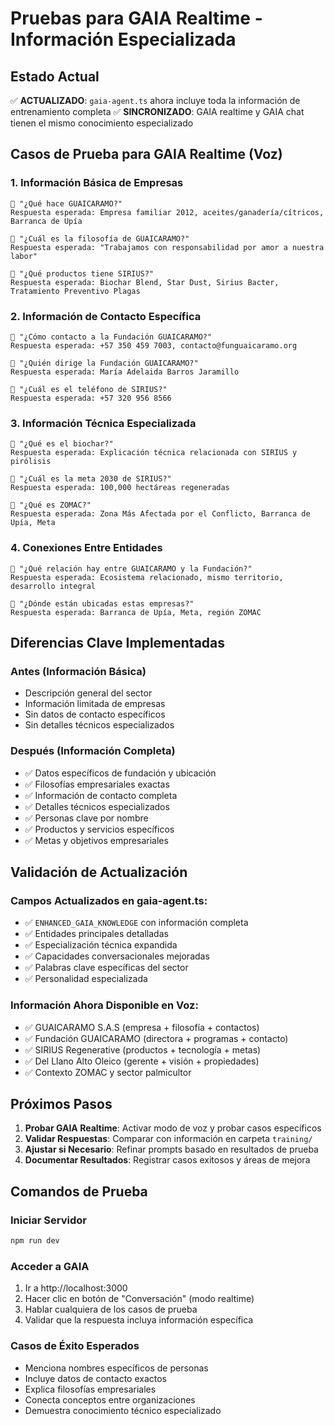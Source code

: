 # Pruebas para GAIA Realtime - Información Especializada

## Estado Actual
✅ **ACTUALIZADO**: `gaia-agent.ts` ahora incluye toda la información de entrenamiento completa
✅ **SINCRONIZADO**: GAIA realtime y GAIA chat tienen el mismo conocimiento especializado

## Casos de Prueba para GAIA Realtime (Voz)

### 1. Información Básica de Empresas
```
🎤 "¿Qué hace GUAICARAMO?"
Respuesta esperada: Empresa familiar 2012, aceites/ganadería/cítricos, Barranca de Upía

🎤 "¿Cuál es la filosofía de GUAICARAMO?"
Respuesta esperada: "Trabajamos con responsabilidad por amor a nuestra labor"

🎤 "¿Qué productos tiene SIRIUS?"
Respuesta esperada: Biochar Blend, Star Dust, Sirius Bacter, Tratamiento Preventivo Plagas
```

### 2. Información de Contacto Específica
```
🎤 "¿Cómo contacto a la Fundación GUAICARAMO?"
Respuesta esperada: +57 350 459 7003, contacto@funguaicaramo.org

🎤 "¿Quién dirige la Fundación GUAICARAMO?"
Respuesta esperada: María Adelaida Barros Jaramillo

🎤 "¿Cuál es el teléfono de SIRIUS?"
Respuesta esperada: +57 320 956 8566
```

### 3. Información Técnica Especializada
```
🎤 "¿Qué es el biochar?"
Respuesta esperada: Explicación técnica relacionada con SIRIUS y pirólisis

🎤 "¿Cuál es la meta 2030 de SIRIUS?"
Respuesta esperada: 100,000 hectáreas regeneradas

🎤 "¿Qué es ZOMAC?"
Respuesta esperada: Zona Más Afectada por el Conflicto, Barranca de Upía, Meta
```

### 4. Conexiones Entre Entidades
```
🎤 "¿Qué relación hay entre GUAICARAMO y la Fundación?"
Respuesta esperada: Ecosistema relacionado, mismo territorio, desarrollo integral

🎤 "¿Dónde están ubicadas estas empresas?"
Respuesta esperada: Barranca de Upía, Meta, región ZOMAC
```

## Diferencias Clave Implementadas

### Antes (Información Básica)
- Descripción general del sector
- Información limitada de empresas
- Sin datos de contacto específicos
- Sin detalles técnicos especializados

### Después (Información Completa)
- ✅ Datos específicos de fundación y ubicación
- ✅ Filosofías empresariales exactas
- ✅ Información de contacto completa
- ✅ Detalles técnicos especializados
- ✅ Personas clave por nombre
- ✅ Productos y servicios específicos
- ✅ Metas y objetivos empresariales

## Validación de Actualización

### Campos Actualizados en gaia-agent.ts:
- ✅ `ENHANCED_GAIA_KNOWLEDGE` con información completa
- ✅ Entidades principales detalladas
- ✅ Especialización técnica expandida
- ✅ Capacidades conversacionales mejoradas
- ✅ Palabras clave específicas del sector
- ✅ Personalidad especializada

### Información Ahora Disponible en Voz:
- ✅ GUAICARAMO S.A.S (empresa + filosofía + contactos)
- ✅ Fundación GUAICARAMO (directora + programas + contacto)
- ✅ SIRIUS Regenerative (productos + tecnología + metas)
- ✅ Del Llano Alto Oleico (gerente + visión + propiedades)
- ✅ Contexto ZOMAC y sector palmicultor

## Próximos Pasos

1. **Probar GAIA Realtime**: Activar modo de voz y probar casos específicos
2. **Validar Respuestas**: Comparar con información en carpeta `training/`
3. **Ajustar si Necesario**: Refinar prompts basado en resultados de prueba
4. **Documentar Resultados**: Registrar casos exitosos y áreas de mejora

## Comandos de Prueba

### Iniciar Servidor
```bash
npm run dev
```

### Acceder a GAIA
1. Ir a http://localhost:3000
2. Hacer clic en botón de "Conversación" (modo realtime)
3. Hablar cualquiera de los casos de prueba
4. Validar que la respuesta incluya información específica

### Casos de Éxito Esperados
- Menciona nombres específicos de personas
- Incluye datos de contacto exactos
- Explica filosofías empresariales
- Conecta conceptos entre organizaciones
- Demuestra conocimiento técnico especializado
